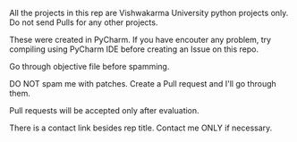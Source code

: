 
All the projects in this rep are Vishwakarma University python projects only. Do not send Pulls for any other projects.

These were created in PyCharm. If you have encouter any problem, try compiling using PyCharm IDE before creating an Issue on this repo.

Go through objective file before spamming.

DO NOT spam me with patches. Create a Pull request and I'll go through them.

Pull requests will be accepted only after evaluation.

There is a contact link besides rep title. Contact me ONLY if necessary.
